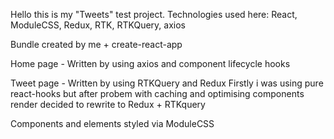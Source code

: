 Hello this is my "Tweets" test project.
Technologies used here: React, ModuleCSS, Redux, RTK, RTKQuery, axios

Bundle created by me + create-react-app

Home page -
Written by using axios and component lifecycle hooks

Tweet page -
Written by using RTKQuery and Redux
Firstly i was using pure react-hooks but after probem with caching and optimising components render decided to rewrite to Redux + RTKquery

Components and elements styled via ModuleCSS



